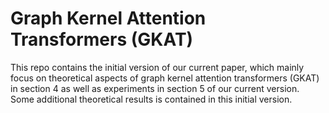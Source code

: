 # Graph Kernel Attention Transformers (GKAT)

This repo contains the initial version of our current paper, which mainly focus on theoretical aspects of graph kernel attention transformers (GKAT) in section 4 as well as experiments in section 5 of our current version. Some additional theoretical results is contained in this initial version.


